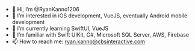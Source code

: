 - 👋 Hi, I’m @RyanKanno1206
- 👀 I’m interested in iOS development, VueJS, eventually Android mobile development
- 🌱 I’m currently learning SwiftUI, VueJS
- 💞️ I’m familiar with Swift UIKit, C#, Microsoft SQL Server, AWS, Firebase
- 📫 How to reach me: ryan.kanno@cbsinteractive.com

<!---
RyanKanno1206/RyanKanno1206 is a ✨ special ✨ repository because its `README.md` (this file) appears on your GitHub profile.
You can click the Preview link to take a look at your changes.
--->
